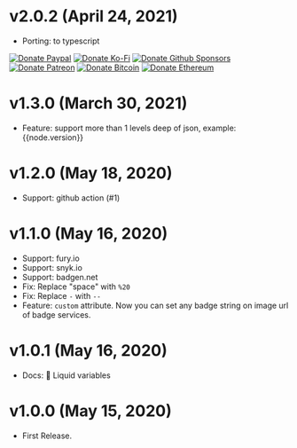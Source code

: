 # v2.0.2 (April 24, 2021)

-   Porting: to typescript

<!-- all-shields/sponsors-badges:START -->

[![Donate Paypal](https://img.shields.io/badge/donate-paypal-005EA6.svg?style=for-the-badge&logo=paypal)](https://www.paypal.me/ptkdev) [![Donate Ko-Fi](https://img.shields.io/badge/donate-ko--fi-29abe0.svg?style=for-the-badge&logo=ko-fi)](https://ko-fi.com/ptkdev) [![Donate Github Sponsors](https://img.shields.io/badge/donate-sponsors-ea4aaa.svg?style=for-the-badge&logo=github)](https://github.com/sponsors/ptkdev) [![Donate Patreon](https://img.shields.io/badge/donate-patreon-F87668.svg?style=for-the-badge&logo=patreon)](https://www.patreon.com/join/ptkdev) [![Donate Bitcoin](https://img.shields.io/badge/BTC-35jQmZCy4nsxoMM3QPFrnZePDVhdKaHMRH-E38B29.svg?style=flat-square&logo=bitcoin)](https://ptk.dev/img/icons/menu/bitcoin_wallet.png) [![Donate Ethereum](https://img.shields.io/badge/ETH-0x8b8171661bEb032828e82baBb0B5B98Ba8fBEBFc-4E8EE9.svg?style=flat-square&logo=ethereum)](https://ptk.dev/img/icons/menu/ethereum_wallet.png)

<!-- all-shields/sponsors-badges:END -->

# v1.3.0 (March 30, 2021)

-   Feature: support more than 1 levels deep of json, example: {{node.version}}

# v1.2.0 (May 18, 2020)

-   Support: github action (#1)

# v1.1.0 (May 16, 2020)

-   Support: fury.io
-   Support: snyk.io
-   Support: badgen.net
-   Fix: Replace "space" with `%20`
-   Fix: Replace `-` with `--`
-   Feature: `custom` attribute. Now you can set any badge string on image url of badge services.

# v1.0.1 (May 16, 2020)

-   Docs: 🔑 Liquid variables

# v1.0.0 (May 15, 2020)

-   First Release.
